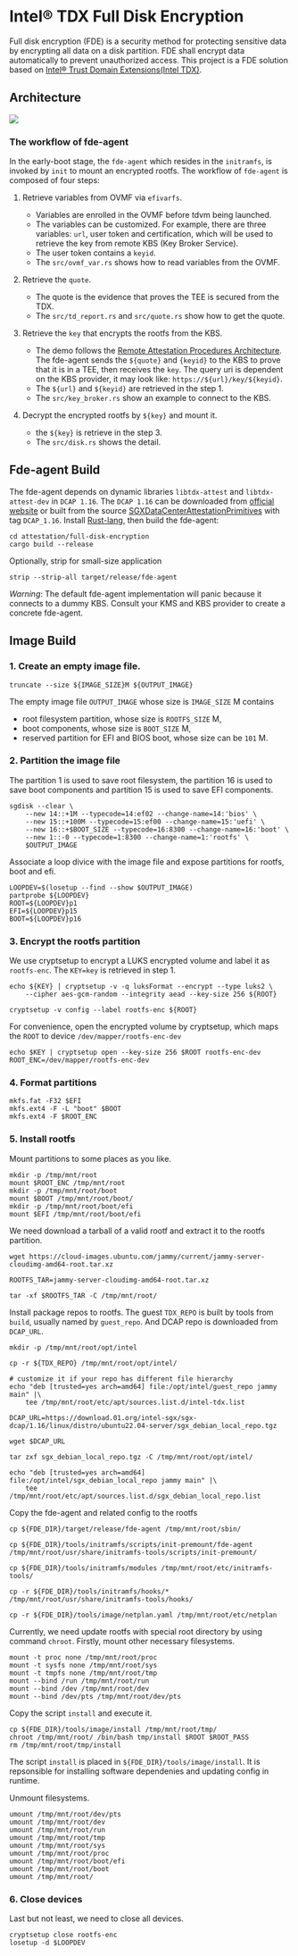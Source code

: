 # Intel&reg; TDX Full Disk Encryption

Full disk encryption (FDE) is a security method for protecting sensitive
data by encrypting all data on a disk partition. FDE shall encrypt data
automatically to prevent unauthorized access.
This project is a FDE solution based on [Intel&reg; Trust Domain 
Extensions(Intel TDX)](https://www.intel.com/content/www/us/en/developer/articles/technical/intel-trust-domain-extensions.html).

## Architecture

![](./docs/fde-arch.png)

### The workflow of fde-agent

In the early-boot stage, the `fde-agent` which resides in the `initramfs`, is invoked by `init` to mount an encrypted rootfs. The workflow of `fde-agent` is composed of four steps:

1. Retrieve variables from OVMF via `efivarfs`.
    - Variables are enrolled in the OVMF before tdvm being launched.
    - The variables can be customized. For example, there are three variables: `url`, user token and certification, which will be used to retrieve the key from remote KBS (Key Broker Service).
    - The user token contains a `keyid`.
    - The `src/ovmf_var.rs` shows how to read variables from the OVMF.

2. Retrieve the `quote`.
    - The quote is the evidence that proves the TEE is secured from the TDX.
    - The `src/td_report.rs` and `src/quote.rs` show how to get the quote.

3. Retrieve the `key` that encrypts the rootfs from the KBS.
    - The demo follows the [Remote Attestation Procedures Architecture](https://www.ietf.org/archive/id/draft-ietf-rats-architecture-22.html). The fde-agent sends the `${quote}` and `{keyid}` to the KBS to prove that it is in a TEE, then receives the `key`. The query uri is dependent on the KBS provider, it may look like: `https://${url}/key/${keyid}`.
    - The `${url}` and `${keyid}` are retrieved in the step 1.
    - The `src/key_broker.rs` show an example to connect to the KBS.

4. Decrypt the encrypted rootfs by `${key}` and mount it.
    - the `${key}` is retrieve in the step 3.
    - The `src/disk.rs` shows the detail.

## Fde-agent Build

The fde-agent depends on dynamic libraries `libtdx-attest` and `libtdx-attest-dev` in `DCAP 1.16`. The `DCAP 1.16` can be downloaded from [official website](https://download.01.org/intel-sgx/sgx-dcap/1.16/) or built from the source [SGXDataCenterAttestationPrimitives](https://github.com/intel/SGXDataCenterAttestationPrimitives.git) with tag `DCAP_1.16`. 
Install [Rust-lang](https://www.rust-lang.org/), then build the fde-agent:

```
cd attestation/full-disk-encryption
cargo build --release
```

Optionally, strip for small-size application

```
strip --strip-all target/release/fde-agent
```

*Warning*: The default fde-agent implementation will panic because it connects to a dummy KBS. Consult your KMS and KBS provider to create a concrete fde-agent.

## Image Build

### 1. Create an empty image file.

```
truncate --size ${IMAGE_SIZE}M ${OUTPUT_IMAGE}
```

The empty image file `OUTPUT_IMAGE` whose size is `IMAGE_SIZE` M contains
- root filesystem partition, whose size is `ROOTFS_SIZE` M,
- boot components, whose size is `BOOT_SIZE` M,
- reserved partition for EFI and BIOS boot, whose size can be `101` M.

### 2. Partition the image file

The partition 1 is used to save root filesystem, the partition 16 is used to save boot components and partition 15 is used to save EFI components.

```
sgdisk --clear \
    --new 14::+1M --typecode=14:ef02 --change-name=14:'bios' \
    --new 15::+100M --typecode=15:ef00 --change-name=15:'uefi' \
    --new 16::+$BOOT_SIZE --typecode=16:8300 --change-name=16:'boot' \
    --new 1::-0 --typecode=1:8300 --change-name=1:'rootfs' \
    $OUTPUT_IMAGE
```

Associate a loop divice with the image file and expose partitions for rootfs, boot and efi.

```
LOOPDEV=$(losetup --find --show $OUTPUT_IMAGE)
partprobe ${LOOPDEV}
ROOT=${LOOPDEV}p1
EFI=${LOOPDEV}p15
BOOT=${LOOPDEV}p16
```

### 3. Encrypt the rootfs partition

We use cryptsetup to encrypt a LUKS encrypted volume and label it as `rootfs-enc`. The `KEY=key` is retrieved in step 1.

```
echo ${KEY} | cryptsetup -v -q luksFormat --encrypt --type luks2 \
    --cipher aes-gcm-random --integrity aead --key-size 256 ${ROOT}

cryptsetup -v config --label rootfs-enc ${ROOT}
```
 
For convenience, open the encrypted volume by cryptsetup, which maps the `ROOT` to device `/dev/mapper/rootfs-enc-dev`

```
echo $KEY | cryptsetup open --key-size 256 $ROOT rootfs-enc-dev
ROOT_ENC=/dev/mapper/rootfs-enc-dev
```

### 4. Format partitions

```
mkfs.fat -F32 $EFI
mkfs.ext4 -F -L "boot" $BOOT
mkfs.ext4 -F $ROOT_ENC
```

### 5. Install rootfs

Mount partitions to some places as you like.

```
mkdir -p /tmp/mnt/root
mount $ROOT_ENC /tmp/mnt/root
mkdir -p /tmp/mnt/root/boot
mount $BOOT /tmp/mnt/root/boot/
mkdir -p /tmp/mnt/root/boot/efi
mount $EFI /tmp/mnt/root/boot/efi
```

We need download a tarball of a valid rootf and extract it to the rootfs partition.

```
wget https://cloud-images.ubuntu.com/jammy/current/jammy-server-cloudimg-amd64-root.tar.xz

ROOTFS_TAR=jammy-server-cloudimg-amd64-root.tar.xz

tar -xf $ROOTFS_TAR -C /tmp/mnt/root/
```

Install package repos to rootfs. The guest `TDX_REPO` is built by tools from `build`, usually named by `guest_repo`. And DCAP repo is downloaded from `DCAP_URL`.

```
mkdir -p /tmp/mnt/root/opt/intel

cp -r ${TDX_REPO} /tmp/mnt/root/opt/intel/

# customize it if your repo has different file hierarchy
echo "deb [trusted=yes arch=amd64] file:/opt/intel/guest_repo jammy main" |\
    tee /tmp/mnt/root/etc/apt/sources.list.d/intel-tdx.list

DCAP_URL=https://download.01.org/intel-sgx/sgx-dcap/1.16/linux/distro/ubuntu22.04-server/sgx_debian_local_repo.tgz

wget $DCAP_URL

tar zxf sgx_debian_local_repo.tgz -C /tmp/mnt/root/opt/intel/ 

echo "deb [trusted=yes arch=amd64] file:/opt/intel/sgx_debian_local_repo jammy main" |\
    tee /tmp/mnt/root/etc/apt/sources.list.d/sgx_debian_local_repo.list

```

Copy the fde-agent and related config to the rootfs

```
cp ${FDE_DIR}/target/release/fde-agent /tmp/mnt/root/sbin/

cp ${FDE_DIR}/tools/initramfs/scripts/init-premount/fde-agent /tmp/mnt/root/usr/share/initramfs-tools/scripts/init-premount/

cp ${FDE_DIR}/tools/initramfs/modules /tmp/mnt/root/etc/initramfs-tools/

cp -r ${FDE_DIR}/tools/initramfs/hooks/* /tmp/mnt/root/usr/share/initramfs-tools/hooks/

cp -r ${FDE_DIR}/tools/image/netplan.yaml /tmp/mnt/root/etc/netplan
```

Currently, we need update rootfs with special root directory by using command `chroot`. Firstly, mount other necessary filesystems.

```
mount -t proc none /tmp/mnt/root/proc
mount -t sysfs none /tmp/mnt/root/sys
mount -t tmpfs none /tmp/mnt/root/tmp
mount --bind /run /tmp/mnt/root/run
mount --bind /dev /tmp/mnt/root/dev
mount --bind /dev/pts /tmp/mnt/root/dev/pts
```

Copy the script `install` and execute it.

```
cp ${FDE_DIR}/tools/image/install /tmp/mnt/root/tmp/
chroot /tmp/mnt/root/ /bin/bash tmp/install $ROOT $ROOT_PASS
rm /tmp/mnt/root/tmp/install
```

The script `install` is placed in `${FDE_DIR}/tools/image/install`. It is repsonsible for installing software dependenies and updating config in runtime.

Unmount filesystems.

```
umount /tmp/mnt/root/dev/pts
umount /tmp/mnt/root/dev
umount /tmp/mnt/root/run
umount /tmp/mnt/root/tmp
umount /tmp/mnt/root/sys
umount /tmp/mnt/root/proc
umount /tmp/mnt/root/boot/efi
umount /tmp/mnt/root/boot
umount /tmp/mnt/root/
```

### 6. Close devices

Last but not least, we need to close all devices.

```
cryptsetup close rootfs-enc
losetup -d $LOOPDEV
```

